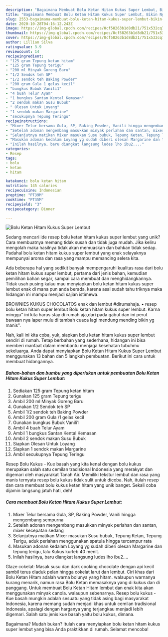 ```yaml
---
description: "Bagaimana Membuat Bolu Ketan Hitam Kukus Super Lembut, Bikin Ngiler"
title: "Bagaimana Membuat Bolu Ketan Hitam Kukus Super Lembut, Bikin Ngiler"
slug: 2553-bagaimana-membuat-bolu-ketan-hitam-kukus-super-lembut-bikin-ngiler
date: 2020-10-28T04:16:12.243Z
image: https://img-global.cpcdn.com/recipes/0cf58263b1d8db21/751x532cq70/bolu-ketan-hitam-kukus-super-lembut-foto-resep-utama.jpg
thumbnail: https://img-global.cpcdn.com/recipes/0cf58263b1d8db21/751x532cq70/bolu-ketan-hitam-kukus-super-lembut-foto-resep-utama.jpg
cover: https://img-global.cpcdn.com/recipes/0cf58263b1d8db21/751x532cq70/bolu-ketan-hitam-kukus-super-lembut-foto-resep-utama.jpg
author: Lillian Silva
ratingvalue: 3.9
reviewcount: 14
recipeingredient:
- "125 gram Tepung ketan hitam"
- "125 gram Tepung terigu"
- "200 ml Minyak Goreng Baru"
- "1/2 Sendok teh SP"
- "1/2 sendok teh Baking Powder"
- "200 gram Gula 1 gelas kecil"
- "bungkus Bubuk Vanili1"
- "4 buah Telur Ayam"
- "1 bungkus Santan Kental Kemasan"
- "2 sendok makan Susu Bubuk"
- " Olesan Untuk Loyang"
- "1 sendok makan Margarine"
- "secukupnya Tepung Teringu"
recipeinstructions:
- "Mixer Telur bersama Gula, SP, Baking Powder, Vanili hingga mengembang sempurna"
- "Setelah adonan mengembang masukkan minyak perlahan dan santan, mixer kecepatan sedang"
- "Selanjutnya matikan Mixer masukan Susu bubuk, Tepung Ketan, Tepung Terigu, aduk perlahan menggunakan spatula hingga tercampur rata"
- "Masukan adonan kedalam Loyang yg sudah diberi olesan Margarine dan tepung terigu, lalu Kukus kurleb 40 menit."
- "Inilah hasilnya, baru diangkat langsung ludes lho ibu2...."
categories:
- Resep
tags:
- bolu
- ketan
- hitam

katakunci: bolu ketan hitam 
nutrition: 145 calories
recipecuisine: Indonesian
preptime: "PT39M"
cooktime: "PT35M"
recipeyield: "3"
recipecategory: Dinner

---
```



![Bolu Ketan Hitam Kukus Super Lembut](https://img-global.cpcdn.com/recipes/0cf58263b1d8db21/751x532cq70/bolu-ketan-hitam-kukus-super-lembut-foto-resep-utama.jpg)

Sedang mencari ide resep bolu ketan hitam kukus super lembut yang unik? Cara membuatnya memang tidak susah dan tidak juga mudah. Jika keliru mengolah maka hasilnya tidak akan memuaskan dan bahkan tidak sedap. Padahal bolu ketan hitam kukus super lembut yang enak selayaknya mempunyai aroma dan rasa yang mampu memancing selera kita.

Ada beberapa hal yang sedikit banyak mempengaruhi kualitas rasa dari bolu ketan hitam kukus super lembut, pertama dari jenis bahan, kemudian pemilihan bahan segar, sampai cara membuat dan menghidangkannya. Tidak usah pusing kalau mau menyiapkan bolu ketan hitam kukus super lembut enak di mana pun anda berada, karena asal sudah tahu triknya maka hidangan ini mampu menjadi sajian istimewa.

BROWNIES KUKUS CHOCOLATOS enak dan lembut #dirumahaja. • resep bolu ketan hitam super lembut Bolu ketan hitam kukus super lembut. Karna minggu&#34; ini kita harus stay di rumah aja,dari pada gabut dan ini perut bawaan nya laper mulu di tambah cuaca lagi mendung mending bikin yg manis&#34;.


Nah, kali ini kita coba, yuk, siapkan bolu ketan hitam kukus super lembut sendiri di rumah. Tetap berbahan yang sederhana, hidangan ini bisa memberi manfaat dalam membantu menjaga kesehatan tubuhmu sekeluarga. Anda dapat menyiapkan Bolu Ketan Hitam Kukus Super Lembut menggunakan 13 bahan dan 5 langkah pembuatan. Berikut ini cara untuk membuat hidangannya.

<!--inarticleads1-->

##### Bahan-bahan dan bumbu yang diperlukan untuk pembuatan Bolu Ketan Hitam Kukus Super Lembut:

1. Sediakan 125 gram Tepung ketan hitam
1. Gunakan 125 gram Tepung terigu
1. Ambil 200 ml Minyak Goreng Baru
1. Gunakan 1/2 Sendok teh SP
1. Ambil 1/2 sendok teh Baking Powder
1. Ambil 200 gram Gula /1 gelas kecil
1. Gunakan bungkus Bubuk Vanili1
1. Ambil 4 buah Telur Ayam
1. Ambil 1 bungkus Santan Kental Kemasan
1. Ambil 2 sendok makan Susu Bubuk
1. Siapkan  Olesan Untuk Loyang
1. Siapkan 1 sendok makan Margarine
1. Ambil secukupnya Tepung Teringu


Resep Bolu Kukus - Kue basah yang kita kenal dengan bolu kukus merupakan salah satu cemilan tradisional Indonesia yang merakyat dan digemari oleh masyarakat Tanah Air. Memiliki tekstur lembut dan rasa yang manis ternyata resep bolu kukus tidak sulit untuk dicoba. Nah, itulah resep dan cara membuat bolu kukus ketan hitam yang unik banget. Sekali coba dijamin langsung jatuh hati, deh! 

<!--inarticleads2-->

##### Cara membuat Bolu Ketan Hitam Kukus Super Lembut:

1. Mixer Telur bersama Gula, SP, Baking Powder, Vanili hingga mengembang sempurna
1. Setelah adonan mengembang masukkan minyak perlahan dan santan, mixer kecepatan sedang
1. Selanjutnya matikan Mixer masukan Susu bubuk, Tepung Ketan, Tepung Terigu, aduk perlahan menggunakan spatula hingga tercampur rata
1. Masukan adonan kedalam Loyang yg sudah diberi olesan Margarine dan tepung terigu, lalu Kukus kurleb 40 menit.
1. Inilah hasilnya, baru diangkat langsung ludes lho ibu2....


Glaze cokelat: Masak susu dan dark cooking chocolate dengan api kecil sambil terus diaduk pelan hingga cokelat larut dan lembut. Ciri khas dari Bolu Ketan Hitam adalah warna bolunya yang hitam. walaupun warnanya kurang menarik, namun rasa Bolu Ketan memasaknya yang di kukus dan di panggang. Untuk membuat Bolu Ketan Hitam lembut dan enak kita akan menggunakan minyak canola. walaupun sebenarnya. Resep bolu kukus - Kue basah mungkin adalah sesuatu yang tidak asing bagi masyarakat Indonesia, karena memang sudah menjadi khas untuk cemilan tradisional Indonesia, apalagi dengan harganya yang terjangkau menjadi lebih digemari. Salah satu jenis kue basah yaitu bolu kukus, dimana. 

Bagaimana? Mudah bukan? Itulah cara menyiapkan bolu ketan hitam kukus super lembut yang bisa Anda praktikkan di rumah. Selamat mencoba!
